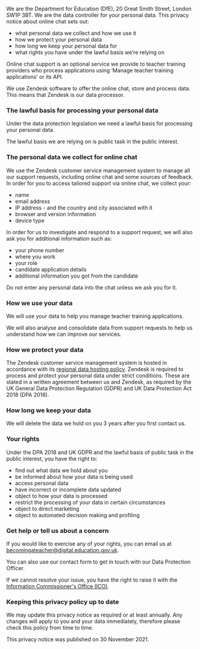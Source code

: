 We are the Department for Education (DfE), 20 Great Smith Street, London SW1P 3BT. We are the data controller for your personal data.
This privacy notice about online chat sets out:

- what personal data we collect and how we use it
- how we protect your personal data
- how long we keep your personal data for
- what rights you have under the lawful basis we’re relying on

Online chat support is an optional service we provide to teacher training providers who process applications using ‘Manage teacher training applications’ or its API.

We use Zendesk software to offer the online chat, store and process data. This means that Zendesk is our data processor.

### The lawful basis for processing your personal data

Under the data protection legislation we need a lawful basis for processing your personal data.

The lawful basis we are relying on is public task in the public interest.

### The personal data we collect for online chat

We use the Zendesk customer service management system to manage all our support requests, including online chat and some sources of feedback. In order for you to access tailored support via online chat, we collect your:

- name
- email address
- IP address - and the country and city associated with it
- browser and version information
- device type

In order for us to investigate and respond to a support request, we will also ask you for additional information such as:

- your phone number
- where you work
- your role
- candidate application details
- additional information you got from the candidate

Do not enter any personal data into the chat unless we ask you for it.

### How we use your data

We will use your data to help you manage teacher training applications.

We will also analyse and consolidate data from support requests to help us understand how we can improve our services.

### How we protect your data

The Zendesk customer service management system is hosted in accordance with its [regional data hosting policy](https://support.zendesk.com/hc/en-us/articles/360022185194).
Zendesk is required to process and protect your personal data under strict conditions. These are stated in a written agreement between us and Zendesk, as required by the UK General Data Protection Regulation (GDPR) and UK Data Protection Act 2018 (DPA 2018).

### How long we keep your data

We will delete the data we hold on you 3 years after you first contact us.

### Your rights
Under the DPA 2018 and UK GDPR and the lawful basis of public task in the public interest, you have the right to:

- find out what data we hold about you
- be informed about how your data is being used
- access personal data
- have incorrect or incomplete data updated
- object to how your data is processed
- restrict the processing of your data in certain circumstances
- object to direct marketing
- object to automated decision making and profiling

### Get help or tell us about a concern

If you would like to exercise any of your rights, you can email us at
becomingateacher@digital.education.gov.uk.

You can also use our contact form to get in touch with our Data Protection Officer.

If we cannot resolve your issue, you have the right to raise it with the [Information Commissioner's Office (ICO)](https://ico.org.uk/).

### Keeping this privacy policy up to date

We may update this privacy notice as required or at least annually. Any changes will apply to you and your data immediately, therefore please check this policy from time to time.

This privacy notice was published on 30 November 2021.

